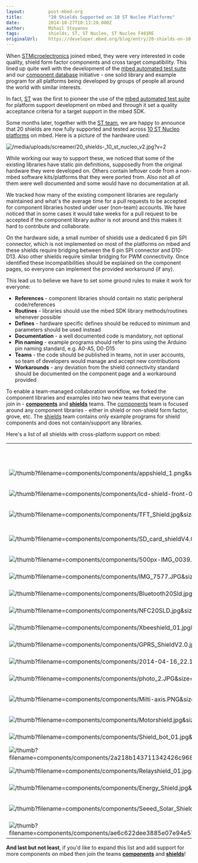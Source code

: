 ```yaml
---
layout:         post-mbed-org
title:          "20 Shields Supported on 10 ST Nucleo Platforms"
date:           2014-10-27T10:13:20.000Z
author:         Mihail Stoyanov
tags:           shields, ST, ST Nucleo, ST Nucleo F401RE
originalUrl:    https://developer.mbed.org/blog/entry/20-shields-on-10-st-nucleo-platforms/
---
```


<p>
  When <a href="/teams/ST">STMicroelectronics</a> joined mbed, they
  were very interested in code quality, shield form factor
  components and cross target compatibility. This lined up quite
  well with the development of the <a href=
  "/teams/SDK-Development/wiki/Mbed-SDK-automated-test-suite/">mbed
  automated test suite</a> and our <a href="/components/">component
  database</a> initiative - one solid library and example program
  for all platforms being developed by groups of people all around
  the world with similar interests.
</p>
<p>
  In fact, <a href="/teams/ST">ST</a> was the first to pioneer the
  use of the <a href=
  "/teams/SDK-Development/wiki/Mbed-SDK-automated-test-suite/">mbed
  automated test suite</a> for platform support development on mbed
  and through it set a quality acceptance criteria for a target
  support in the mbed SDK.
</p>
<p>
  Some months later, together with the <a href="/teams/ST">ST
  team</a>, we are happy to announce that 20 shields are now fully
  supported and tested across <a href="/platforms/?tvend=10">10 ST
  Nucleo platforms</a> on mbed. Here is a picture of the hardware
  used:
</p>
<p>
  <img src=
  "https://developer.mbed.org/media/uploads/screamer/x20_shields-_10_st_nucleo_v2.jpg,qv=2.pagespeed.ic.yNe06MGYxr.jpg"
  alt="/media/uploads/screamer/20_shields-_10_st_nucleo_v2.jpg?v=2"
  title=
  "/media/uploads/screamer/20_shields-_10_st_nucleo_v2.jpg?v=2">
</p>
<p>
  While working our way to support these, we noticed that some of
  the existing libraries have static pin definitions, supposedly
  from the original hardware they were developed on. Others contain
  leftover code from a non-mbed software kits/platforms that they
  were ported from. Also not all of them were well documented and
  some would have no documentation at all.
</p>
<p>
  We tracked how many of the existing component libraries are
  regularly maintained and what's the average time for a pull
  requests to be accepted for component libraries hosted under user
  (non-team) accounts. We have noticed that in some cases it would
  take weeks for a pull request to be accepted if the component
  library author is not around and this makes it hard to contribute
  and collaborate.
</p>
<p>
  On the hardware side, a small number of shields use a dedicated 6
  pin SPI connector, which is not implemented on most of the
  platforms on mbed and these shields require bridging between the
  6 pin SPI connector and D10-D13. Also other shields require
  similar bridging for PWM connectivity. Once identified these
  incompatibilities should be explained on the component pages, so
  everyone can implement the provided workaround (if any).
</p>
<p>
  This lead us to believe we have to set some ground rules to make
  it work for everyone:
</p>
<ul>
  <li>
    <strong>References</strong> - component libraries should
    contain no static peripheral code/references
  </li>
  <li>
    <strong>Routines</strong> - libraries should use the mbed SDK
    library methods/routines whenever possible
  </li>
  <li>
    <strong>Defines</strong> - hardware specific defines should be
    reduced to minimum and parameters should be used instead
  </li>
  <li>
    <strong>Documentation</strong> - a well documented code is
    mandatory, not optional
  </li>
  <li>
    <strong>Pin naming</strong> - example programs should refer to
    pins using the Arduino pin naming standard, e.g. A0-A5, D0-D15
  </li>
  <li>
    <strong>Teams</strong> - the code should be published in teams,
    not in user accounts, so team of developers would manage and
    accept new contributions
  </li>
  <li>
    <strong>Workarounds</strong> - any deviation from the shield
    connectivity standard should be documented on the component
    page and a workaround provided
  </li>
</ul>
<p>
  To enable a team-managed collaboration workflow, we forked the
  component libraries and examples into two new teams that everyone
  can join in - <strong><a href=
  "/teams/components/">components</a></strong> and <strong><a href=
  "/teams/shields/">shields</a></strong> teams. The <a href=
  "/teams/components/">components</a> team is focused around any
  component libraries - either in shield or non-shield form factor,
  grove, etc. The <a href="/teams/shields/">shields</a> team
  contains only example programs for shield components and does not
  contain/support any libraries.
</p>
<p>
  Here's a list of all shields with cross-platform support on mbed:
</p>
<table>
  <tr>
    <td></td>
    <th>
      Shield name
    </th>
    <th>
      Shield type
    </th>
    <th>
      Product page
    </th>
    <th>
      Support status
    </th>
  </tr>
  <tr>
    <td>
      <img src=
      "https://developer.mbed.org/thumb?filename=components/components/appshield_1.png&amp;size=24x16"
      alt=
      "/thumb?filename=components/components/appshield_1.png&amp;size=24x16"
      title=
      "/thumb?filename=components/components/appshield_1.png&amp;size=24x16">
    </td>
    <td>
      <a href="/components/mbed-Application-Shield/">mbed
      Application Shield</a>
    </td>
    <td>
      Display, Sensors
    </td>
    <td>
      <a href=
      "http://www.coolcomponents.co.uk/mbed-application-shield.html"
      rel="nofollow">Click to view</a>
    </td>
    <td>
      Supported
    </td>
  </tr>
  <tr>
    <td>
      <img src=
      "https://developer.mbed.org/thumb?filename=components/components/lcd-shield-front-001_large.pngv1308222352&amp;size=24x16"
      alt=
      "/thumb?filename=components/components/lcd-shield-front-001_large.pngv1308222352&amp;size=24x16"
      title=
      "/thumb?filename=components/components/lcd-shield-front-001_large.pngv1308222352&amp;size=24x16">
    </td>
    <td>
      <a href="/components/Freetronics-LCD-Shield/">Freetronics
      16x2 LCD</a>
    </td>
    <td>
      Display
    </td>
    <td>
      <a href=
      "http://www.freetronics.com/products/lcd-keypad-shield#.Uyhej4UQPlZ"
      rel="nofollow">Click to view</a>
    </td>
    <td>
      Supported
    </td>
  </tr>
  <tr>
    <td>
      <img src=
      "https://developer.mbed.org/thumb?filename=components/components/TFT_Shield.jpg&amp;size=24x16"
      alt=
      "/thumb?filename=components/components/TFT_Shield.jpg&amp;size=24x16"
      title=
      "/thumb?filename=components/components/TFT_Shield.jpg&amp;size=24x16">
    </td>
    <td>
      <a href=
      "/components/Seeed-Studio-28-TFT-Touch-Shield-V20/">Seeed
      2.8" TFT Touch V2</a>
    </td>
    <td>
      Display
    </td>
    <td>
      <a href=
      "http://www.seeedstudio.com/depot/28-TFT-Touch-Shield-V20-p-1286.html"
      rel="nofollow">Click to view</a>
    </td>
    <td>
      Supported
    </td>
  </tr>
  <tr>
    <td>
      <img src=
      "https://developer.mbed.org/thumb?filename=components/components/SD_card_shieldV4.0.jpg&amp;size=24x16"
      alt=
      "/thumb?filename=components/components/SD_card_shieldV4.0.jpg&amp;size=24x16"
      title=
      "/thumb?filename=components/components/SD_card_shieldV4.0.jpg&amp;size=24x16">
    </td>
    <td>
      <a href="/components/Seeed-Studio-SD-Card-shield-V40/">Seeed
      SDCard V4b</a>
    </td>
    <td>
      Storage
    </td>
    <td>
      <a href=
      "http://www.seeedstudio.com/depot/SD-Card-Shield-V4-p-1381.html"
      rel="nofollow">Click to view</a>
    </td>
    <td>
      Supported
    </td>
  </tr>
  <tr>
    <td>
      <img src=
      "https://developer.mbed.org/thumb?filename=components/components/500px-IMG_0039.jpg&amp;size=24x16"
      alt=
      "/thumb?filename=components/components/500px-IMG_0039.jpg&amp;size=24x16"
      title=
      "/thumb?filename=components/components/500px-IMG_0039.jpg&amp;size=24x16">
    </td>
    <td>
      <a href="/components/Seeed-Ethernet-Shield-V20/">W5200
      Ethernet</a>
    </td>
    <td>
      Connectivity
    </td>
    <td>
      <a href=
      "http://www.seeedstudio.com/depot/W5200-Ethernet-Shield-p-1577.html"
      rel="nofollow">Click to view</a>
    </td>
    <td>
      Supported
    </td>
  </tr>
  <tr>
    <td>
      <img src=
      "https://developer.mbed.org/thumb?filename=components/components/IMG_7577.JPG&amp;size=24x16"
      alt=
      "/thumb?filename=components/components/IMG_7577.JPG&amp;size=24x16"
      title=
      "/thumb?filename=components/components/IMG_7577.JPG&amp;size=24x16">
    </td>
    <td>
      <a href="/components/Seeed-Wifi-Shield/">Seeed Wifi</a>
    </td>
    <td>
      Connectivity
    </td>
    <td>
      <a href=
      "http://www.seeedstudio.com/depot/wifi-shield-p-1220.html"
      rel="nofollow">Click to view</a>
    </td>
    <td>
      Supported
    </td>
  </tr>
  <tr>
    <td>
      <img src=
      "https://developer.mbed.org/thumb?filename=components/components/Bluetooth20Sld.jpg&amp;size=24x16"
      alt=
      "/thumb?filename=components/components/Bluetooth20Sld.jpg&amp;size=24x16"
      title=
      "/thumb?filename=components/components/Bluetooth20Sld.jpg&amp;size=24x16">
    </td>
    <td>
      <a href="/components/Seeed-Bluetooth-Shield/">Seeed
      Bluetooth</a>
    </td>
    <td>
      Connectivity
    </td>
    <td>
      <a href=
      "http://www.seeedstudio.com/depot/Bluetooth-Shield-p-866.html?cPath=19_21"
      rel="nofollow">Click to view</a>
    </td>
    <td>
      Supported
    </td>
  </tr>
  <tr>
    <td>
      <img src=
      "https://developer.mbed.org/thumb?filename=components/components/NFC20SLD.jpg&amp;size=24x16"
      alt=
      "/thumb?filename=components/components/NFC20SLD.jpg&amp;size=24x16"
      title=
      "/thumb?filename=components/components/NFC20SLD.jpg&amp;size=24x16">
    </td>
    <td>
      <a href="/components/Seeed-NFC-Shield-V20/">Seeed NFC V2</a>
    </td>
    <td>
      Connectivity
    </td>
    <td>
      <a href=
      "http://www.seeedstudio.com/depot/NFC-Shield-V20-p-1370.html"
      rel="nofollow">Click to view</a>
    </td>
    <td>
      Supported
    </td>
  </tr>
  <tr>
    <td>
      <img src=
      "https://developer.mbed.org/thumb?filename=components/components/Xbeeshield_01.jpg&amp;size=24x16"
      alt=
      "/thumb?filename=components/components/Xbeeshield_01.jpg&amp;size=24x16"
      title=
      "/thumb?filename=components/components/Xbeeshield_01.jpg&amp;size=24x16">
    </td>
    <td>
      <a href="/components/Seeed-XBee-Shield-V20/">Seeed XBee
      V2</a>
    </td>
    <td>
      Connectivity
    </td>
    <td>
      <a href=
      "http://www.seeedstudio.com/depot/XBee-Shield-V20-p-1375.html"
      rel="nofollow">Click to view</a>
    </td>
    <td>
      Supported
    </td>
  </tr>
  <tr>
    <td>
      <img src=
      "https://developer.mbed.org/thumb?filename=components/components/GPRS_ShieldV2.0.jpg&amp;size=24x16"
      alt=
      "/thumb?filename=components/components/GPRS_ShieldV2.0.jpg&amp;size=24x16"
      title=
      "/thumb?filename=components/components/GPRS_ShieldV2.0.jpg&amp;size=24x16">
    </td>
    <td>
      <a href="/components/Seeed-GPRS-Shield-V20/">Seeed GPRS
      V2</a>
    </td>
    <td>
      Connectivity
    </td>
    <td>
      <a href=
      "http://www.seeedstudio.com/depot/GPRS-Shield-V20-p-1379.html"
      rel="nofollow">Click to view</a>
    </td>
    <td>
      Supported
    </td>
  </tr>
  <tr>
    <td>
      <img src=
      "https://developer.mbed.org/thumb?filename=components/components/2014-04-16_22.18.52.jpg&amp;size=24x16"
      alt=
      "/thumb?filename=components/components/2014-04-16_22.18.52.jpg&amp;size=24x16"
      title=
      "/thumb?filename=components/components/2014-04-16_22.18.52.jpg&amp;size=24x16">
    </td>
    <td>
      <a href="/components/Ciseco-SRF-Shield/">Ciseco SRF</a>
    </td>
    <td>
      Connectivity
    </td>
    <td>
      <a href=
      "http://shop.ciseco.co.uk/srf-shield-wireless-transciever-for-all-arduino-type-boards/"
      rel="nofollow">Click to view</a>
    </td>
    <td>
      Supported
    </td>
  </tr>
  <tr>
    <td>
      <img src=
      "https://developer.mbed.org/thumb?filename=components/components/photo_2.JPG&amp;size=24x16"
      alt=
      "/thumb?filename=components/components/photo_2.JPG&amp;size=24x16"
      title=
      "/thumb?filename=components/components/photo_2.JPG&amp;size=24x16">
    </td>
    <td>
      <a href="/components/Sparkfun-GPS-Shield/">Sparkfun GPS</a>
    </td>
    <td>
      Sensors
    </td>
    <td>
      <a href="http://www.sparkfun.com/products/10710" rel=
      "nofollow">Click to view</a>
    </td>
    <td>
      Supported
    </td>
  </tr>
  <tr>
    <td>
      <img src=
      "https://developer.mbed.org/thumb?filename=components/components/Milti-axis.PNG&amp;size=24x16"
      alt=
      "/thumb?filename=components/components/Milti-axis.PNG&amp;size=24x16"
      title=
      "/thumb?filename=components/components/Milti-axis.PNG&amp;size=24x16">
    </td>
    <td>
      <a href=
      "/components/Freescale-Multi-Sensor-Shield/">Freescale
      Multi-Sensor</a>
    </td>
    <td>
      Sensors
    </td>
    <td>
      <a href=
      "http://www.freescale.com/webapp/sps/site/prod_summary.jsp?code=FRDM-FXS-MULTI"
      rel="nofollow">Click to view</a>
    </td>
    <td>
      Supported
    </td>
  </tr>
  <tr>
    <td>
      <img src=
      "https://developer.mbed.org/thumb?filename=components/components/Motorshield.jpg&amp;size=24x16"
      alt=
      "/thumb?filename=components/components/Motorshield.jpg&amp;size=24x16"
      title=
      "/thumb?filename=components/components/Motorshield.jpg&amp;size=24x16">
    </td>
    <td>
      <a href="/components/Seeed-Motor-Shield-V20/">Seeed Motor
      V2</a>
    </td>
    <td>
      Drivers
    </td>
    <td>
      <a href=
      "http://www.seeedstudio.com/depot/Motor-Shield-V20-p-1377.html"
      rel="nofollow">Click to view</a>
    </td>
    <td>
      Supported
    </td>
  </tr>
  <tr>
    <td>
      <img src=
      "https://developer.mbed.org/thumb?filename=components/components/Shield_bot_01.jpg&amp;size=24x16"
      alt=
      "/thumb?filename=components/components/Shield_bot_01.jpg&amp;size=24x16"
      title=
      "/thumb?filename=components/components/Shield_bot_01.jpg&amp;size=24x16">
    </td>
    <td>
      <a href="/components/Seeed-Studio-Shield-Robot/">Seeed
      Bot</a>
    </td>
    <td>
      Drivers
    </td>
    <td>
      <a href=
      "http://www.seeedstudio.com/depot/Shield-Bot-p-1380.html"
      rel="nofollow">Click to view</a>
    </td>
    <td>
      Supported
    </td>
  </tr>
  <tr>
    <td>
      <img src=
      "https://developer.mbed.org/thumb?filename=components/components/2a218b143711342426c968360c3f95cc.image.530x397.jpg&amp;size=24x16"
      alt=
      "/thumb?filename=components/components/2a218b143711342426c968360c3f95cc.image.530x397.jpg&amp;size=24x16"
      title=
      "/thumb?filename=components/components/2a218b143711342426c968360c3f95cc.image.530x397.jpg&amp;size=24x16">
    </td>
    <td>
      <a href="/components/Seeed-EL-Shield/">Seeed EL</a>
    </td>
    <td>
      Drivers
    </td>
    <td>
      <a href=
      "http://www.seeedstudio.com/depot/EL-Shield-p-1287.html" rel=
      "nofollow">Click to view</a>
    </td>
    <td>
      Supported
    </td>
  </tr>
  <tr>
    <td>
      <img src=
      "https://developer.mbed.org/thumb?filename=components/components/Relayshield_01.jpg&amp;size=24x16"
      alt=
      "/thumb?filename=components/components/Relayshield_01.jpg&amp;size=24x16"
      title=
      "/thumb?filename=components/components/Relayshield_01.jpg&amp;size=24x16">
    </td>
    <td>
      <a href="/components/Seeed-Relay-Shield-V20/">Seeed Relay
      V2</a>
    </td>
    <td>
      Actuators
    </td>
    <td>
      <a href=
      "http://www.seeedstudio.com/depot/Relay-shield-V20-p-1376.html"
      rel="nofollow">Click to view</a>
    </td>
    <td>
      Supported
    </td>
  </tr>
  <tr>
    <td>
      <img src=
      "https://developer.mbed.org/thumb?filename=components/components/Energy_Shield.jpg&amp;size=24x16"
      alt=
      "/thumb?filename=components/components/Energy_Shield.jpg&amp;size=24x16"
      title=
      "/thumb?filename=components/components/Energy_Shield.jpg&amp;size=24x16">
    </td>
    <td>
      <a href="/components/Seeed-Energy-Shield/">Seeed Energy</a>
    </td>
    <td>
      Power supply
    </td>
    <td>
      <a href=
      "http://www.seeedstudio.com/depot/Energy-Shield-p-1373.html"
      rel="nofollow">Click to view</a>
    </td>
    <td>
      Supported
    </td>
  </tr>
  <tr>
    <td>
      <img src=
      "https://developer.mbed.org/thumb?filename=components/components/Seeed_Solar_Shield.jpg&amp;size=24x16"
      alt=
      "/thumb?filename=components/components/Seeed_Solar_Shield.jpg&amp;size=24x16"
      title=
      "/thumb?filename=components/components/Seeed_Solar_Shield.jpg&amp;size=24x16">
    </td>
    <td>
      <a href="/components/Seeed-Solar-Shield/">Seeed Charger
      V2</a>
    </td>
    <td>
      Power supply
    </td>
    <td>
      <a href=
      "http://www.seeedstudio.com/depot/Solar-Charger-Shield-V2-p-914.html"
      rel="nofollow">Click to view</a>
    </td>
    <td>
      Supported
    </td>
  </tr>
  <tr>
    <td>
      <img src=
      "https://developer.mbed.org/thumb?filename=components/components/ae6c622dee3885e07e94e5716c732a46.image.530x397.jpg&amp;size=24x16"
      alt=
      "/thumb?filename=components/components/ae6c622dee3885e07e94e5716c732a46.image.530x397.jpg&amp;size=24x16"
      title=
      "/thumb?filename=components/components/ae6c622dee3885e07e94e5716c732a46.image.530x397.jpg&amp;size=24x16">
    </td>
    <td>
      <a href="/components/Seeed-Grove-Shield-V2/">Seeed Grove
      V2</a>
    </td>
    <td>
      Hook-up
    </td>
    <td>
      <a href=
      "http://www.seeedstudio.com/depot/Base-Shield-V2-p-1378.html"
      rel="nofollow">Click to view</a>
    </td>
    <td>
      Supported
    </td>
  </tr>
</table>
<p>
  <strong>And last but not least</strong>, if you'd like to expand
  this list and add support for more components on mbed then join
  the teams <strong><a href=
  "/teams/components/">components</a></strong> and <strong><a href=
  "/teams/shields/">shields</a></strong>!
</p>

